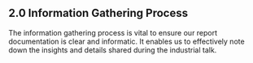## 2.0 Information Gathering Process

  The information gathering process is vital to ensure our report documentation is clear and informatic. It enables us to effectively note down the insights and details shared during the industrial talk.

